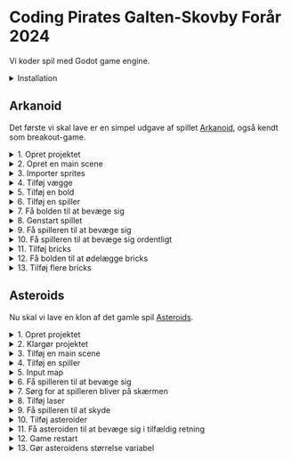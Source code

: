 # Coding Pirates Galten-Skovby Forår 2024

Vi koder spil med Godot game engine.

<details>
    <summary>Installation</summary>

1. Gå til [godot download](https://godotengine.org/download) og vælg `Godot Engine - .NET`

> :warning: **Vigtigt:** Det skal være .NET versionen, da vi skal bruge C#.

2. Gå til [.NET 8 download](https://dotnet.microsoft.com/en-us/download/dotnet/8.0) og vælg vælg den rigtige download under `sdk`. Underviserne hjælper jer med at finde den rigtige.

</details>

## Arkanoid

Det første vi skal lave er en simpel udgave af spillet [Arkanoid](https://en.wikipedia.org/wiki/Arkanoid), også kendt som breakout-game.

<details>
    <summary>1. Opret projektet</summary>

1. Åben Godot og vælg `+ New`. 
2. I `Project Name` skriver du `Arkanoid`.
3. Klik på `Browse` og vælg en mappe, hvor du vil gemme alle de spil vi skal lave og klik så `Select Current Folder`.
4. Klik på `Create Folder` og klik så på `Create & Edit`.
5. Klik på `Editor -> Editor Settings` i toppen af skærmen. Scroll ned i bunden af venstre side og klik på `Dotnet -> Editor` og under `External Editor` vælger du den editor du vil bruge til at skrive kode.
</details>

<details>
    <summary>2. Opret en main scene</summary>

Alt i Godot foregår i scener. En scene er en samling af objekter, som kan være alt fra en baggrund til en spiller. Vi skal bruge en scene, som vi kan bruge som vores hovedscene. Det er herfra vi starter spillet.

Skift først til `2D` mode i toppen af skærmen. Følg derefter disse trin:

1. Klik på `:heavy_plus_sign: Other Node` i venstre side.
2. Vælg den øverste mulighed, som bare hedder `Node` og klik Create.
3. Dobbeltklik på `Node` i venstre side og skriv `Main` i stedet.
4. Klik på `Project -> Project Settings` i toppen af skærmen og vælg `Window`.
5. Sæt `Viewport Width` til `2000` og `Viewport Height` til `1000` og klik `Close`.
6. Gem projektet ved at trykke `Ctrl + S` eller `Command + S`. Klik `Save` for at gemme vores `main.tscn`scene.

</details>

<details>
    <summary>3. Importer sprites</summary>

Vi skal bruge noget simpelt grafik til vores spil.

1. Åben mappen [sprites](Arkanoid/sprites) og download de fire `*.png`-filer derfra.
2. I Godot nederst til venstre højreklik på `res://` og vælg `New Folder`. Skriv `sprites` og tryk `Enter`.
3. Træk de downloaded filer ind i `sprites`-mappen i Godot.

</details>

<details>
    <summary>4. Tilføj vægge</summary>

For at vores bold skal kunne blive på skærmen, skal vi lave nogle vægge som den kan ramme.

1. Tilføj en ny scene (find selv ud af hvordan). Den skal være af typen `StaticBody2D`.
2. Til venstre omdøber du dine nye scene til `Wall`.
3. Under `Wall` tilføjer du nu en `Sprite2D` og en `CollisionShape2D`.
4. For din `Sprite2D` finder du `Texture` og trækker `wall.png` ind.
5. For din `CollisionShape2D` finder du `Shape` og vælger `RectangleShape2D`.
6. Nu tilpasser du størrelsen af din `CollisionShape2D` til at passe med din `Sprite2D`.
7. Vælg igen `Wall` til venstre og tryke `Ctrl + G` eller `Command + G`. Dette grupperer dine objekter og sørger for at du ikke kommer til at flytte din collision shape, men altid flytter hele scenen.
8. Skift nu tilbage til din `main`-scene og tilføj en `Wall`-scen. Få den til at fylde hele den ene side af din main scene. Forsøg selv at finde ud af hvordan.
9. Gentag processen og lav en væg i den anden side samt et tag i toppen af skærmen.

</details>

<details>
    <summary>5. Tilføj en bold</summary>

1. Tilføj en ny scene. Den skal være af typen `CharacterBody2D`. Giv den navnet `Ball`.
2. Tilføj en `Sprite2D` og en `CollisionShape2D` til din `Ball`.
3. For din `Sprite2D` finder du `Texture` og trækker `ball.png` ind.
4. For din `CollisionShape2D` finder du `Shape` og vælger `CircleShape2D`.
5. Nu tilpasser du størrelsen af din `CollisionShape2D` til at passe med din `Sprite2D`.
6. Gå tilbage til din `main`-scene og tilføj en `Ball`-scene. Placer den i midten a skærmen, lidt til venstre og giv den en passende størrelse.

</details>

<details>
    <summary>6. Tilføj en spiller</summary>

1. Tilføj en ny scene. Den skal være af typen `CharacterBody2D`. Giv den navnet `Player`.
2. Tilføj en `Sprite2D` og en `CollisionShape2D` til din `Player`.
3. For din `Sprite2D` finder du `Texture` og trækker `player.png` ind.
4. For din `CollisionShape2D` finder du `Shape` og vælger `RectangleShape2D`.
5. Nu tilpasser du størrelsen af din `CollisionShape2D` til at passe med din `Sprite2D`.
6. Gå tilbage til din `main`-scene og tilføj en `Player`-scene. Placer den i bunden af skærmen, cirka i midten og giv den en passende størrelse.

</details>

<details>
    <summary>7. Få bolden til at bevæge sig</summary>

1. Gå tilbage til din `Ball`-scene og klik på `Attach script`-knappen i venstre side a skærmen (den har et grønt kryds).
2. Sæt `Language` til `C#` og `Path` til `res://Ball.cs` (:grey_exclamation: sørg for at det er med stort B).
3. Udskift indholdet i `Ball.cs` med følgende:

```csharp
using Godot;
using System;

public partial class Ball : CharacterBody2D
{
	// Her saetter vi hastigheden fra spillets start. Proev jer frem med hvilken vaerdi I vil have.
	public const float Speed = 300.0f;

    public override void _Ready()
    {
		// Velocity betyder retning og hastighed. 500, 500 er en god start, men proev jer frem.
        Velocity = new Vector2(500, 500);
    }

	// Koden i _PhysicsProcess koerer i et evigt loop og kan fx bruges til at flytte vores scene
	public override void _PhysicsProcess(double delta)
	{
		// MoveAndCollide er en indbygget Godot-metode, som vi kan bruge til at flytte vores scene i en retning.
		// Samtidig fortaeller den os om vi er stoedt ind i noget
        KinematicCollision2D collision = MoveAndCollide(Velocity * (float)delta);
		if (collision != null) 
		{
			// Hvis vi er stoedt ind i noget finder vi her den vinkel vi er stoedt ind i det med og udregner derefter
			// vores nye Velocity (retning og hastighed) ved at bruge en anden indbygget Godot-metode, nemlig Bounce()
			Vector2 reflect = collision.GetRemainder().Bounce(collision.GetNormal());
			Velocity = Velocity.Bounce(collision.GetNormal());

			// Til sidst begynder vi at flytte vores scene i den nye retning
			MoveAndCollide(reflect);
		}
    }

	public void OnScreenExited()
	{
		GetTree().ReloadCurrentScene();
	}
}

```

4. Gå tilbage til Godot og Klik på `Play`-knappen i toppen af skaermen. Nu skulle bolden gerne bevaege sig rundt på skærmen.

</details>

<details>
    <summary>8. Genstart spillet</summary>

Vi vil gerne genstarte spillet, når bolden ryger ud af bunden af skærmen.

1. Vælg `Ball`-scenen og tilføj et nyt child object af typen `VisibleOnScreenNotifier2D`.
2. Vælg `VisibleOnScreenNotifier2D` og klik så på `Node`-tabben i højre side af skærmen.
3. Find `screen_exited`, højreklik på den og klik `Connect`.
4. Klik på `Pick`-knappen og vælg `OnScreenExited()` og klik `Connect`. Koden til det har vi allerede sat ind tidligere.
5. Start spillet igen. Nu skulle du gerne se at spillet genstarter, når bolden ryger ud af bunden af skærmen.

</details>

<details>
    <summary>9. Få spilleren til at bevæge sig</summary>

Vi flytter spilleren frem og tilbage ved at bruge piletasterne.

1. Vælg `Player`-scenen og klik på øverste objekt i venstre side, som hedder `Player`. Det skal gerne ligne dette billede:

![img.png](files/player-selected.png)

2. Klik på `Attach script`-knappen i venstre side af skærmen (den med det grønne kryds).
> :grey_exclamation: Kald scriptet `Player.cs` med stort P.
3. Gå til `Project -> Project Settings` i toppen af skærmen og vælg `Input Map`.
4. Tilføj to nye actions, en kaldet `MoveLeft` og en kaldet `MoveRight`. Se om du selv kan finde ud af hvordan. Når du har gjort det, skal det gerne se sådan her ud:

![img.png](files/input-actions.png)

5. Nu skal du få `MoveLeft` til at lytte på venstre piletast og `MoveRight` til at lytte på højre piletast. Klik på `MoveLeft` og klik på `+ Add Event`. Vælg `Key` og tryk på venstre piletast. Gør det samme for `MoveRight` og højre piletast. Du skal bruge `+`-knappen ud for hver funktion.

![img.png](files/input-actions-set.png)

6. Udskift indholdet i `Player.cs` med følgende:

```csharp
using Godot;
using System;

public partial class Player : CharacterBody2D
{
	// Acceleration betyder hvor hurtigt spilleren bevaeger sig
	public float Acceleration = 100;
	// Friction betyder hvor hurtigt spilleren stopper, naar man slipper tasten
	public float Friction = 100;

	public override void _PhysicsProcess(double delta)
	{
		if (Input.IsActionPressed("MoveLeft"))
		{
			Velocity = new Vector2(Velocity.X - Acceleration, Velocity.Y);
		}
		if (Input.IsActionPressed("MoveRight"))
		{
			Velocity = new Vector2(Velocity.X + Acceleration, Velocity.Y);
		}

		MoveAndSlide();
		Velocity = Velocity.MoveToward(Vector2.Zero, Friction);
	}
}
```
7. Start spillet og se at spilleren bevæger sig, når du trykker på piletasterne. Den bevæger sig bare ikke særlig optimalt.

</details>

<details>
    <summary>10. Få spilleren til at bevæge sig ordentligt</summary>

Spilleren kan bevæge sig nu, men det fungerer ikke særlig godt.

> **Opgave**: Åben `Player.cs` og se øverst i filen, hvor der er to variabler, som hedder `Acceleration` og `Friction`. Prøv at ændre på dem og start spillet igen. Hvad sker der? Find frem til to værdier, som du synes fungerer godt.

</details>

<details>
    <summary>11. Tilføj bricks</summary>

Bricks er de ting, som bolden skal ramme. Vi skal bruge en ny scene til dem.

1. Tilføj en ny scene. Den skal være af typen `StaticBody2D`. Giv den navnet `Brick`.
2. Tilføj en `Sprite2D` og en `CollisionShape2D` til din `Brick`.
3. For din `Sprite2D` finder du `Texture` og trækker `brick.png` ind.
4. For din `CollisionShape2D` finder du `Shape` og vælger `RectangleShape2D`. Sørg for at den passer med din `Sprite2D`.
5. Gå tilbage til din `main`-scene og tilføj en `Brick`-scene. Placer den et sted på skærmen og giv den en passende størrelse.
6. Start spillet og prøv at bolden rammer din brick.

</details>

<details>
    <summary>12. Få bolden til at ødelægge bricks</summary>

Bricks skal forsvinde når bolden rammer dem.

1. Gå tilbage til din `Ball`-scene og klik på `Attach script`-knappen i venstre side a skærmen (den har et grønt kryds).
2. Sæt `Language` til `C#` og `Path` til `res://Ball.cs` (:grey_exclamation: sørg for at det er med stort B).

Der skal kodes to ting for at få bolden til at ødelægge bricks:

1. Først skal vi lave en metode i vores `Brick.cs` script, som kan få den til at forsvinde fra skærmen.
2. Derefter skal vi kalde den metode fra vores `Ball.cs` script, når bolden rammer en brick.

Vi starter med at lave metoden i `Brick.cs`. Kopier følgende ind i `Brick.cs`:

```csharp
public void Hit() 
{
    QueueFree();
}
```

`QueueFree()` er en indbygget Godot-metode, som sørger for at fjerne objektet fra skærmen.

Vi har nu en metode kaldet `Hit()` som vi kan kalde fra vores `Ball.cs` script. Vi skal bare finde ud af hvornår bolden har ramt en brick.

Skift over til `Ball.cs` og find linjen, hvor der står `Velocity = Velocity.Bounce(collision.GetNormal());` 

Efter den linje skal du tilføje følgende:

```csharp
if (collision.GetCollider() is Brick brick)
{
    // her har du en variabel der hedder brick. Proev om du kan bruge den til at faa vores brick til at forsvinde
}
```

Nu skal du finde ud af hvordan du retter den kode til, så en brick forsvinder, når bolden rammer den.

</details>

<details>
    <summary>13. Tilføj flere bricks</summary>

Tilføj en masse bricks til din `main`-scene og start spillet. Se om du kan rydde skærmen for bricks.

</details>

## Asteroids

Nu skal vi lave en klon af det gamle spil [Asteroids](https://en.wikipedia.org/wiki/Asteroids_(video_game)).

<details>
    <summary>1. Opret projektet</summary>

1. Åben Godot og vælg `+ New`.
2. I `Project Name` skriver du `Asteroids`.
3. Klik på `Browse` og vælg den samme mappe som du valgte til Arkanoid og klik så `Select Current Folder`.
4. Klik på `Create Folder` og klik så på `Create & Edit`.

</details>

<details>
    <summary>2. Klargør projektet</summary>

1. Opret mapper. Nederst til venstre i Godot laver du denne struktur under `res://`:
```
res://
  - assets
    - sprites
    - audio
    - font
  - scenes
  - scripts
```
2. Download `*.png`-filer fra [sprites](Asteriods/assets/sprites) og `*.wav`-filer fra [audio](Asteriods/assets/audio) og læg dem i de rigtige mapper.

</details>

<details>
    <summary>3. Tilføj en main scene</summary>

1. Tilføj en ny scene. Den skal være af typen `Node`. Giv den navnet `Main`.
2. Tryk `Ctrl` + `S` eller `Command` + `S` for at gemme din scene. Sørg for at gemme den i `scenes`-mappen og kald den `main.tscn`.
3. Gå til `Project -> Project Settings` i toppen af skærmen og vælg `Environment` og sæt `Default Clear Color` til helt sort.
4. Start spillet og se hvor meget det fylder på din skærm. Gå til `Project -> Project Settings` igen og vælg `Window`. Prøv om du kan finde en `Viewport Width` og `Viewport Height` der passer godt til din skærm.

</details>

<details>
    <summary>4. Tilføj en spiller</summary>

Spilleren er vores rumskib, som vi kan styre rundt på skærmen. Vi har allerede lavet en spiller før, så prøv om du selv kan finde ud af at lave den. Åben `spoilers` hvis du skal have hjælp.

Lidt hjælp:

- `Player` skal være af typen `CharacterBody2D`.
- Husk at tilføje en `Sprite2D` og en `CollisionShape2D`.
- Husk at gemme din scene i `scenes`-mappen og kalde den `player.tscn`.
- Tilføj en `Player`-scene til din `Main`-scene og se om du kan finde ud af at ændre størrelsen så den passer til din skærm.

<details>
    <summary>spoilers</summary>

1. Tilføj en ny scene. Den skal være af typen `CharacterBody2D`. Giv den navnet `Player`.
2. Tilføj en `Sprite2D` og en `CollisionShape2D` til din `Player`.
3. For din `Sprite2D` finder du `Texture` og trækker `player.png` ind.
4. For din `CollisionShape2D` finder du `Shape` og vælger `CircleShape2D`.
5. Nu tilpasser du størrelsen af din `CollisionShape2D` til at passe med din `Sprite2D`.
6. Gå tilbage til din `main`-scene og tilføj en `Player`-scene. Placer den cirka i midten af skærmen.
7. Start spillet og se hvordan størrelsen på din spiller passer til skærmen.
8. Vælg igen din `Player`-scene og sørg for at vælge `Player`-objektet i venstre side af skærmen.
9. Vælg nu `Transform` i højre side af skærmen og sæt `Scale` til fx `0.5` i både `X` og `Y`.
10. Start spillet igen og se om din spiller nu passer bedre til skærmen.
11. Gentag trin 8-10 indtil du synes din spiller passer godt til skærmen.

</details>

</details>

<details>
    <summary>5. Input map</summary>

Næste trin er at mappe vores input. Det betyder at vi skal fortælle Godot, hvilke taster vi vil bruge til at styre vores spiller.

Hvis du kan huske det fra Arkanoid, så skal vi bruge `Project -> Project Settings` og vælge `Input Map` (øverst). Vi skal bruge følgende actions:

- `TurnLeft` --> `left arrow` eller `a`
- `TurnRight` --> `right arrow` eller `d`
- `Forward` --> `up arrow` eller `w`
- `Fire` --> `space`

<details>
    <summary>spoilers</summary>

1. Gå til `Project -> Project Settings` og vælg `Input Map` (øverst).
2. Tilføj en ny action ved at skrive `TurnLeft` i `Add New Action`-feltet og klikke på `Add`.
3. Klik på `+` ved siden af `TurnLeft`, tryk på venstre piletast og klik på `OK`.
4. Klik igen på `+` ved siden af `TurnLeft`, tryk på `a` og klik på `OK`.
5. Gentag trin 2-4 for `TurnRight`, `Forward` og `Fire`.

</details>

</details>

<details>
    <summary>6. Få spilleren til at bevæge sig</summary>

1. Vælg `Player`-scenen og klik på `Player`-objektet i venstre side af skærmen.
2. Klik på `Attach script`-knappen i venstre side a skærmen (den har et grønt kryds).
3. Sæt `Language` til `C#` og `Path` til `res://scripts/Player.cs` (:grey_exclamation: sørg for at det er med stort P).
4. Udskift indholdet i `Player.cs` med følgende:

```csharp
using Godot;
using System;

public partial class Player : CharacterBody2D
{
	[Export]
	public float MaxSpeed = 50.0f;
	
	[Export]
	public float Acceleration = 200.0f;

	[Export]
	public float RotationSpeed = 150.0f;

	public override void _PhysicsProcess(double delta)
	{
		int direction = Input.IsActionPressed("Forward") ? -1 : 0;
		Vector2 inputVector = new Vector2(0, direction);

		Velocity += inputVector.Rotated(Rotation) * Acceleration;
		Velocity = Velocity.LimitLength(MaxSpeed);

		if (direction == 0)
		{
			Velocity = Velocity.MoveToward(Vector2.Zero, 3);
		}

		if (Input.IsActionPressed("TurnLeft"))
		{
			Rotate(-(RotationSpeed * (float)delta));
		}
		if (Input.IsActionPressed("TurnRight"))
		{
			Rotate(RotationSpeed * (float)delta);
		}

		MoveAndSlide();
	}
}

```

5. Start spillet og se, at du kan styre din spiller rundt på skærmen. Den bevæger sig ikke særlig flot.
6. Juster værdierne `MaxSpeed`, `Acceleration` og `RotationSpeed` indtil du synes din spiller bevæger sig godt.

</details>

<details>
    <summary>7. Sørg for at spilleren bliver på skærmen</summary>

Hvis spilleren flyver ud af skærmen, skal den komme ind fra den anden side.

Prøv om du selv kan løse denne opgave. Her er lidt hjælp:

- Husk at vi har et koordinatsystem for spillet. Øverst til venstre er `0,0`.
- Der er en standard-metode vi kan bruge som hedder `GetViewportRect()`. Brug den sådan her: `Vector2 screenSize = GetViewportRect().Size;`.
- `screenSize` har en `X` og en `Y` værdi. `X` er bredden af skærmen og `Y` er højden af skærmen.
- Vi har også en standard-property, som hedder `GlobalPosition`. Den fortæller os hvor vores spiller er på skærmen. Den har også en `X` og en `Y` værdi.
- Vi kan fx ændre spillerens position ved at skrive `GlobalPosition = new Vector2(100, 100);`.

<details>
    <summary>Spoiler 1</summary>

Sæt koden her ind i din `Player.cs` fil. Koden skal være lige inden `MoveAndSlide()`. Se om du selv kan gøre den færdig.

```csharp
Vector2 screenSize = GetViewportRect().Size;
if (GlobalPosition.Y < 0)
{
}
if (GlobalPosition.Y > screenSize.Y)
{
}
if (GlobalPosition.X < 0)
{
}
if (GlobalPosition.X > screenSize.X)
{
}
```

</details>

<details>
    <summary>Spoiler 2</summary>

Sæt koden her ind i din `Player.cs` fil. Koden skal være lige inden `MoveAndSlide()`. Se om du selv kan gøre den færdig.

```csharp
Vector2 screenSize = GetViewportRect().Size;
if (GlobalPosition.Y < 0)
{
    GlobalPosition = new Vector2();
}
if (GlobalPosition.Y > screenSize.Y)
{
    GlobalPosition = new Vector2();
}
if (GlobalPosition.X < 0)
{
    GlobalPosition = new Vector2();
}
if (GlobalPosition.X > screenSize.X)
{
    GlobalPosition = new Vector2();
}
```

</details>

<details>
    <summary>Spoiler 3</summary>

Koden som sørger for at spilleren kommer ind fra den anden side af skærmen ser sådan ud. Koden skal være lige inden `MoveAndSlide()`.

```csharp
Vector2 screenSize = GetViewportRect().Size;
if (GlobalPosition.Y < 0)
{
    GlobalPosition = new Vector2(GlobalPosition.X, screenSize.Y);
}
if (GlobalPosition.Y > screenSize.Y)
{
    GlobalPosition = new Vector2(GlobalPosition.X, 0);
}
if (GlobalPosition.X < 0)
{
    GlobalPosition = new Vector2(screenSize.X, GlobalPosition.Y);
}
if (GlobalPosition.X > screenSize.X)
{
    GlobalPosition = new Vector2(0, GlobalPosition.Y);
}
```

</details>

</details>

<details>
    <summary>8. Tilføj laser</summary>

Næste step er at få vores rumskib til at skyde med laser. Vi starter med at tilføje laseren og få den til at bevæge sig.

1. Tilføj en ny scene. Den skal være af typen `Area2D`. Giv den navnet `Laser`.
2. Tilføj en `CollisionShape2D` og en `Sprite2D` til din `Laser`.
3. For din `Sprite2D` finder du `Texture` og trækker `laserBlue01.png` ind fra din `sprites` mappe.
4. Nu skal du placere din laser i toppen af din scene. Det vil sige at bunden af din sprite skal røre ved midten af din skærm. Det skal se sådan her ud:

![laser-position.png](files/laser-position.png)

5. For din `CollisionShape2D` finder du `Shape` og vælger `CapsuleShape2D`. Sørg for at den passer med din `Sprite2D`.
6. Tilføj et script til din `Laser` og kald det `Laser.cs`. Sæt `Language` til `C#` og `Path` til `res://scripts/Laser.cs` (:grey_exclamation: sørg for at det er med stort L).
7. Udskift indholdet i `Laser.cs` med følgende:

```csharp
using Godot;

public partial class Laser : Area2D
{
    public Vector2 Movement = new Vector2(0, -1);
    public float Speed = 750;

    public override void _PhysicsProcess(double delta)
    {
        float x = GlobalPosition.X + Movement.Rotated(Rotation).X * Speed * (float)delta;
        float y = GlobalPosition.Y + Movement.Rotated(Rotation).Y * Speed * (float)delta;
        GlobalPosition = new Vector2(x, y);
    }

    public void OnScreenExited()
    {
        QueueFree();
    }
}

```

8. Tilføj en `Laser`-scene til din `Main`-scene. Start spillet og se laseren bevæge sig opad på skærmen. 
> For at spare på ressourcerne, så skal vi sørge for at laseren forsvinder, når den ryger ud af skærmen.
9. Tilføj en `VisibleOnScreenNotifier2D` til din `Laser`-scene. Gå til `Node`-tabben i højre side og dobbeltklik på `screen_exited`. Klik på `Pick`-knappen og vælg `OnScreenExited()` og klik `OK`. Klik så på `Connect`.

</details>

<details>
    <summary>9. Få spilleren til at skyde</summary>

Nu skal vi have laseren til at komme fra spilleren, når vi trykker på `space`. Det er lidt kompliceret, så sørg for at følge alle trinene så præcist som muligt.

At få spilleren til at affyre laseren, består af tre dele:

- Vi skal lave en munding, på engelsk kaldet en `muzzle`, som er der hvor laseren kommer fra.
- Vi skal skrive kode til vores `Player` som sørger for at laseren kommer fra mundingen når vi trykker på `space`.
- Vi skal lave noget kode til vores `Main`-scene, som sørger for at laseren bliver tilføjet til scenen.

#### Munding

1. Gå til din `Player`-scene og tilføj en `Node2D` til din `Player`. Kald den `Muzzle`.
2. Zoom ind på din `Player` og placer `Muzzle` i toppen af din `Player`. Det skal se sådan her ud (mundningen er det lille røde punkt):

![muzzle-position.png](files/muzzle-position.png)

#### Kode til `Player`

1. Gå til dit `Player`-script og tilføj følgende kode lige ovenover `public override void _PhysicsProcess(double delta)`:

```csharp
[Export]
public PackedScene SceneLoader { get; set; }

public Node2D Muzzle = new Node2D();

[Signal]
public delegate void LaserFiredEventHandler(Laser laser);

public override void _Ready()
{
    Muzzle = GetNode<Node2D>("Muzzle");
}

public override void _Process(double delta)
{
    if (Input.IsActionJustPressed("Fire"))
    {
        ShootLaser();
    }
}
```

2. Tilføj følgende metode til dit `Player`-script, i bunden, lige ovenover det sidste `}`:

```csharp
public void ShootLaser()
{
    Laser laser = SceneLoader.Instantiate<Laser>();
    laser.GlobalPosition = Muzzle.GlobalPosition;
    laser.Rotation = Rotation;
    EmitSignal(SignalName.LaserFired, laser);
}
```

3. Gå tilbage til din `Player`-scene og klik på `Player`-objektet i venstre side af skærmen. I højre side af skærmen i tabben `Inspector` finder du `Laser Scene`. Klik på pilen ud for, klik på `Quick Load` og vælg din `laser.tscn`.

Den vigtigste del af koden er `EmitSignal(SignalName.LaserFired, laser);`. Det er den kode, som sørger for at vi kan tilføje laseren til vores `Main`-scene senere. Signaler er en vigtig del af Godot og er en måde som vi kan sende beskeder mellem scener på.

#### Kode til `Main`

1. Gå til din `Main`-scene og tilføj en `Node` til din `Main`. Kald den `Lasers`. Det er her vi skal tilføje vores lasere. Det hjælper til holde vores scene ren og overskuelig.
2. Tilføj nu et script til din `Main`-scene og kald det `Main.cs`. Sæt `Language` til `C#` og `Path` til `res://scripts/Main.cs` (:grey_exclamation: sørg for at det er med stort M).
3. Udskift indholdet i `Main.cs` med følgende:

```csharp
using Godot;

public partial class Main : Node
{
    Node Lasers = new Node();
    Player Player = new Player();
    
    public override void _Ready()
    {
        Lasers = GetNode<Node>("Lasers");
    
        Player = GetNode<Player>("Player");
        Player.LaserFired += OnLaserFired;
    }
    
    public void OnLaserFired(Laser laser)
    {
        Lasers.AddChild(laser);
    }
}

```

4. Start spillet og se om du kan skyde med laseren.

Læg mærke til linjen `Player.LaserFired += OnLaserFired;`. Det er her vi frotæller, at vores `Main`-scene skal lytte på `LaserFired`-signalet fra vores `Player`-scene. Og vi fortæller Godot, at når det signal bliver sendt, så skal den kalde `OnLaserFired`-metoden.

</details>

<details>
    <summary>10. Tilføj asteroider</summary>

Næste step er at tilføje asteroider til vores spil, så vores spiller har noget at skyde efter.

1. Tilføj en ny scene. Den skal være af typen `Area2D`. Giv den navnet `Asteroid`.
2. Tilføj en `CollisionShape2D` og en `Sprite2D` til din `Asteroid`.
3. I `Sprite2D` skal vi bruge den sprite der hedder `meteorGrey_big4.png`.
4. For vores `CollisionShape2D` skal vi bruge en `CircleShape2D`. Sørg for at den passer så godt som muligt med din `Sprite2D`.
5. Tilføj et script til din `Asteroid` og kald det `Asteroid.cs`. Sæt `Language` til `C#` og `Path` til `res://scripts/Asteroid.cs` (:grey_exclamation: sørg for at det er med stort A).
6. Udskift indholdet i `Asteroid.cs` med følgende:

```csharp
using Godot;

public partial class Asteroid : Area2D
{
    public Vector2 Movement = new Vector2(0, -1);
    public float Speed = 60;

    public override void _PhysicsProcess(double delta)
    {
        float x = GlobalPosition.X + Movement.Rotated(Rotation).X * Speed * (float)delta;
        float y = GlobalPosition.Y + Movement.Rotated(Rotation).Y * Speed * (float)delta;
        GlobalPosition = new Vector2(x, y);
    }
}

```

7. Tilføj en `Asteroid`-scene til din `Main`-scene. Start spillet og se asteroiden bevæge sig opad på skærmen.
</details>

<details>
    <summary>11. Få asteroiden til at bevæge sig i tilfældig retning</summary>

Lige nu kan vores asteroide kun bevæge sig opad, fordi vi sætter retningen ved at skrive `public Vector2 Movement = new Vector2(0, -1);`. Vi vil gerne have at asteroiden bevæger sig i en tilfældig retning.

Det eneste vi skal gøre er at give vores asteroide en tilfældig `RotationDegrees`, når den bliver tilføjet til vores scene, fordi vores kode allerede tager højde for rotation. Prøv at kigge på koden og se om du kan spotte, hvor vi bruger rotationen.

I `Asteroid.cs` skal du tilføje følgende kode:

```csharp
public override void _Ready()
{
    RotationDegrees = (float)GD.RandRange(0d, 360d);
}
```

Det skal sættes ind lige over `public override void _PhysicsProcess(double delta)`.

</details>

<details>
    <summary>12. Game restart</summary>

Inden vi går videre med vores asteroider, vil vi lave en nem måde at genstarte spillet på. Særligt mens vi udvikler, vil det være rart at kunne.

1. Gå til `Project -> Project Settings` og vælg `Input Map`.
2. Tilføj en ny action "Restart" og sæt den til `r`.
4. Gå til dit `Main.cs`-script og tilføj følgende kode (det skal stå lige over `public void OnLaserFired(Laser laser)`):

```csharp
public override void _Process(double delta)
{
    if (Input.IsActionJustPressed("Restart"))
    {
        GetTree().ReloadCurrentScene();
    }
}
```

5. Start spillet og prøv at trykke på `r`. Spillet skulle gerne genstarte og den asteroide vi tilføjede i sidste step skal skifte retning.

</details>

<details>
    <summary>13. Gør asteroidens størrelse variabel</summary>

> Dette trin er svært. Sørg for at følge guiden nøje.

Vi vil gerne genbruge vores `Asteroid`-scene, så vi kan lave asteroider i forskellige størrelser. Når vi senere skal til at dele asteroider op i mindre asteroider, så vil det være en fordel kun at have én `Asteroid`-scene.

For at gøre størrelsen variabel skal vi gøre 3 ting:

- Vi skal tilføje en `Size`-indstilling til vores `Asteroid`-scene.
- Vi skal skifte vores `Sprite2D`-billede, så det passer til størrelsen.
- Vi skal sørge for at vores `CollisionShape2D` passer til størrelsen.

<details>
    <summary>1. Tilføj en `Size`-indstilling</summary>

1. Gå til dit `Asteroid`-script og tilføj følgende kode:

```csharp
public enum AsteroidSize
{
    Small,
    Medium,
    Large
}
```

Det skal stå helt i bunden af filen.

2. Gå til dit `Asteroid`-script og tilføj følgende kode:

```csharp
[Export]
public AsteroidSize Size = AsteroidSize.Large;
```

Se om du selv kan finde ud af hvor det skal stå. For at teste om du har sat koden det rigtige sted, går du tilbage til Godot og klikker på `Build Project` (den lille hammer ved siden af `Play`-knappen). Hvis du har sat koden det rigtige sted, så skulle du gerne kunne se `Size`-indstillingen i `Inspector`-vinduet, når du har valgt din `Asteroid`-scene. Det skal se sådan her ud:

![size-property.png](files/size-property.png)

Prøv dig frem indtil koden står det rigtige sted.

</details>

<details>
    <summary>2. Skift `Sprite2D`-billede</summary>

Nu skal vi udskiftet vores `Sprite2D`-billede, så det passer til størrelsen.

1. Åben dit `Asteroid.cs`-script og tilføj følgende kode lige under `public float Speed = 60;`:

```csharp
public Sprite2D Sprite;
```

Det gør at vi kan ændre vores `Sprite2D`-billede fra vores script.

2. I `Asteroid`-scriptet skal du tilføje følgende kode lige under `RotationDegrees = (float)GD.RandRange(0d, 360d);`:

```csharp
Sprite = GetNode<Sprite2D>("Sprite2D");

switch (Size)
{
    case AsteroidSize.Large:
        Sprite.Texture = GD.Load<Texture2D>("res://assets/sprites/HVAD_SKAL_DER_MON_STÅ_HER");
        break;
    case AsteroidSize.Medium:
        Sprite.Texture = GD.Load<Texture2D>("res://assets/sprites/HVAD_SKAL_DER_MON_STÅ_HER");
        break;
    case AsteroidSize.Small:
        Sprite.Texture = GD.Load<Texture2D>("res://assets/sprites/HVAD_SKAL_DER_MON_STÅ_HER");
        break;
}
```

Se om du kan finde ud af hvad der skal stå i stedet for `HVAD_SKAL_DER_MON_STÅ_HER`.

3. For at teste om koden virker, går du tilbage til Godot og ændrer `Size`-indstillingen for din `Asteroid`-scene. Når du starter spillet skal du nu kunne se at asteroiden skifter størrelse. Sørg for at teste alle størrelser.
4. Hvordan er størrelsen på din asteroide i forhold til størrelsen på dit rumskib? Hvis det er for svært at ramme, så prøv at ændre størrelsen på din asteroide ved at finde `Transform`-området i højre side af skærmen og ændre på `Scale`. Prøv dig frem til du finder en god værdi for `Scale`.

</details>

<details>
    <summary>3. Sørg for at `CollisionShape2D` passer til størrelsen</summary>

Lad os starte med at se hvad problemet er.

1. Gå til Godot og tryk på `Debug` fra menuen i toppen af skærmen. Vælg `Visible Collision Shapes`.
2. Start spillet og se hvordan `CollisionShape2D`-boksen ikke passer til størrelsen på din asteroide, når du vælger `Medium` og `Small`.

For at løse problemet skal vi have lavet tre forskellige `CollisionShape2D`-bokse, som passer til størrelserne på vores asteroider.

1. Gå til Godot og find `File System`-vinduet i bunden af skærmen til venstre. Højreklik på `Res://` og tilføj en ny mappe. Kald den `resources`.
2. Gå til din `Asteroid`-scene og find `Shape` under `Inspector`-vinduet. Klik på pilen ved `CircleShape2D` og vælg `Save As`.
3. I vinduet skal `Path` øverst sættes til `res://resources`. `File` skal sættes til `cshape_asteroid_large.tres`. Klik på `Save`.
4. Vælg nu `Sprite2D` for din `Asteroid`-scene og træk `meteorGrey_med2.png` ind i `Texture`-feltet.
5. Vælg nu `CollisionShape2D` for din `Asteroid`-scene og tilpas hitboxen, så den passer til asteroiden.
6. Klik igen på pilen ved `CircleShape2D` og vælg `Save As`. Kald den `cshape_asteroid_medium.tres`.
7. Gør nu det samme for `Small`-størrelsen. Kald den `cshape_asteroid_small.tres`.

Nu skal vi have lavet koden, så den bruger de rigtige `CollisionShape2D`-bokse alt efter hvilken sørrelse vores asteroide har.

1. Gå til dit `Asteroid.cs`-script og tilføj følgende kode lige under `public Sprite2D Sprite;`:

```csharp
public CollisionShape2D Shape;
```

2. Gå til dit `Asteroid.cs`-script og tilføj følgende kode lige under `Sprite = GetNode<Sprite2D>("Sprite2D");`:

```csharp
Shape = GetNode<CollisionShape2D>("CollisionShape2D");
```

3. Stadig i dit `Asteroid.cs`-script, skal du nu bruge følgende kode:

```csharp
Shape.Shape = GD.Load<Shape2D>("res://resources/cshape_asteroid_large.tres");
```

> Hint: Koden skal bruges tre forskellige steder og skal ændres lidt hvert sted det skal stå.

4. Start spillet og se om `CollisionShape2D`-boksen passer til størrelsen på din asteroide, når du vælger `Small`, `Medium` og `Large`.

</details>

</details>
